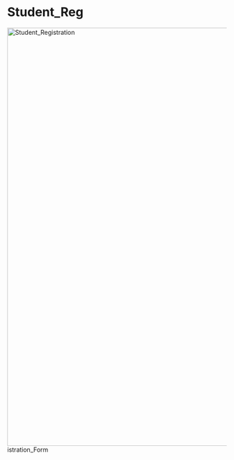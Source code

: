 # Student_Reg
<img width="960" alt="Student_Registration" src="https://github.com/KhushbuPareek7/Student_Registration_Form/assets/116063472/53e53687-aad9-47bf-8fe9-56c88d37da51">
istration_Form

